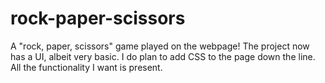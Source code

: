 # rock-paper-scissors
A "rock, paper, scissors" game played on the webpage!
The project now has a UI, albeit very basic. I do plan to add CSS to the page
down the line. All the functionality I want is present.
